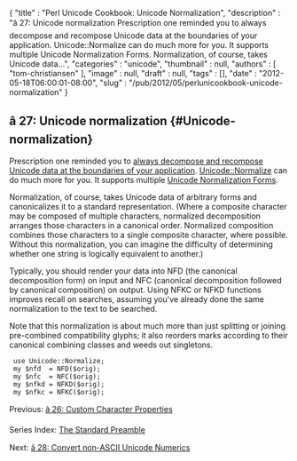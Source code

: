 {
   "title" : "Perl Unicode Cookbook: Unicode Normalization",
   "description" : "â 27: Unicode normalization Prescription one reminded you to always decompose and recompose Unicode data at the boundaries of your application. Unicode::Normalize can do much more for you. It supports multiple Unicode Normalization Forms. Normalization, of course, takes Unicode data...",
   "categories" : "unicode",
   "thumbnail" : null,
   "authors" : [
      "tom-christiansen"
   ],
   "image" : null,
   "draft" : null,
   "tags" : [],
   "date" : "2012-05-18T06:00:01-08:00",
   "slug" : "/pub/2012/05/perlunicookbook-unicode-normalization"
}





â 27: Unicode normalization {#Unicode-normalization}
---------------------------

Prescription one reminded you to [always decompose and recompose Unicode
data at the boundaries of your
application](/media/_pub_2012_05_perlunicookbook-unicode-normalization/perl-unicode-cookbook-always-decompose-and-recompose.html).
[Unicode::Normalize](http://search.cpan.org/perldoc?Unicode::Normalize)
can do much more for you. It supports multiple [Unicode Normalization
Forms](http://www.unicode.org/reports/tr15/).

Normalization, of course, takes Unicode data of arbitrary forms and
canonicalizes it to a standard representation. (Where a composite
character may be composed of multiple characters, normalized
decomposition arranges those characters in a canonical order. Normalized
composition combines those characters to a single composite character,
where possible. Without this normalization, you can imagine the
difficulty of determining whether one string is logically equivalent to
another.)

Typically, you should render your data into NFD (the canonical
decomposition form) on input and NFC (canonical decomposition followed
by canonical composition) on output. Using NFKC or NFKD functions
improves recall on searches, assuming you've already done the same
normalization to the text to be searched.

Note that this normalization is about much more than just splitting or
joining pre-combined compatibility glyphs; it also reorders marks
according to their canonical combining classes and weeds out singletons.

     use Unicode::Normalize;
     my $nfd  = NFD($orig);
     my $nfc  = NFC($orig);
     my $nfkd = NFKD($orig);
     my $nfkc = NFKC($orig);

Previous: [â 26: Custom Character
Properties](/media/_pub_2012_05_perlunicookbook-unicode-normalization/perlunicookbook-custom-character-properties.html)

Series Index: [The Standard
Preamble](/media/_pub_2012_05_perlunicookbook-unicode-normalization/perlunicook-standard-preamble.html)

Next: [â 28: Convert non-ASCII Unicode
Numerics](/media/_pub_2012_05_perlunicookbook-unicode-normalization/perlunicookbook-convert-non-ascii-unicode-numerics.html)


